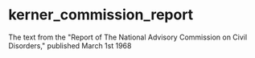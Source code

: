 # kerner_commission_report
The text from the "Report of The National Advisory Commission on Civil Disorders," published March 1st 1968
